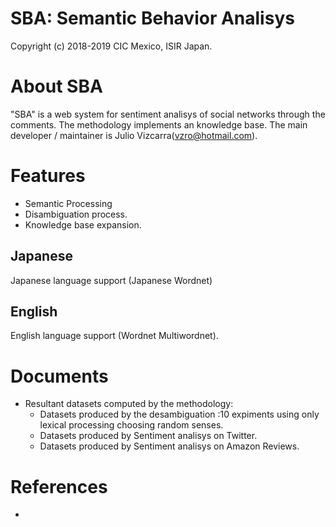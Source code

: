 # SBA: Semantic Behavior Analisys

Copyright (c) 2018-2019 CIC Mexico, ISIR Japan.  

# About SBA

"SBA" is a web system for  sentiment analisys of social networks through the comments. The methodology implements an knowledge base.
The main developer / maintainer is Julio Vizcarra(vzro@hotmail.com).


# Features

- Semantic Processing
- Disambiguation process.
- Knowledge base expansion.

## Japanese

Japanese language support (Japanese Wordnet)

## English

English language support (Wordnet Multiwordnet).


# Documents

- Resultant datasets computed by the methodology:
  - Datasets produced by the desambiguation :10 expiments using only lexical processing choosing random senses.
  - Datasets produced by Sentiment analisys on Twitter.
  - Datasets produced by Sentiment analisys on Amazon Reviews.

# References

-